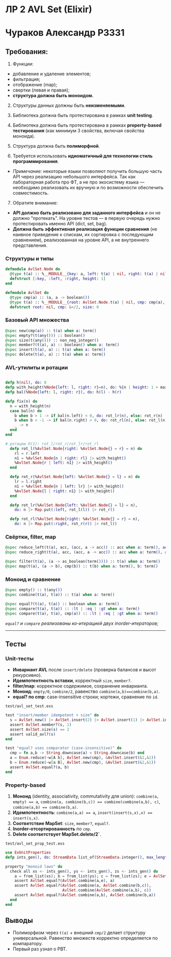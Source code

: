 # ЛР 2 **AVL Set (Elixir)**

# Чураков Александр P3331

## Требования:

1. Функции:

* добавление и удаление элементов;
* фильтрация;
* отображение (map);
* свертки (левая и правая);
* **структура должна быть моноидом.**

2. Структуры данных должны быть **неизменяемыми**.

3. Библиотека должна быть протестирована в рамках **unit testing**.

4. Библиотека должна быть протестирована в рамках **property-based тестирования** (как минимум 3 свойства, включая свойства моноида).

5. Структура должна быть **полиморфной**.

6. Требуется использовать **идиоматичный для технологии стиль программирования**.
* *Примечание:* некоторые языки позволяют получить большую часть API через реализацию небольшого интерфейса. Так как лабораторная работа про ФТ, а не про экосистему языка — необходимо реализовать их вручную и по возможности обеспечить совместимость.

7. Обратите внимание:

* **API должно быть реализовано для заданного интерфейса** и он не должно "протекать". На уровне тестов — в первую очередь нужно протестировать именно API (dict, set, bag).
* **Должна быть эффективная реализация функции сравнения** (не наивное приведение к спискам, их сортировка с последующим сравнением), реализованная на уровне API, а не внутреннего представления.

### Структуры и типы

```elixir
defmodule AvlSet.Node do
  @type t(a) :: %__MODULE__{key: a, left: t(a) | nil, right: t(a) | nil, height: non_neg_integer()}
  defstruct [:key, :left, :right, height: 1]
end

defmodule AvlSet do
  @type cmp(a) :: (a, a -> boolean())
  @type t(a) :: %__MODULE__{root: AvlSet.Node.t(a) | nil, cmp: cmp(a), size: non_neg_integer()}
  defstruct root: nil, cmp: &</2, size: 0
```

### Базовый API множества

```elixir
@spec new(cmp(a)) :: t(a) when a: term()
@spec empty?(t(any())) :: boolean()
@spec size(t(any())) :: non_neg_integer()
@spec member?(t(a), a) :: boolean() when a: term()
@spec insert(t(a), a) :: t(a) when a: term()
@spec delete(t(a), a) :: t(a) when a: term()
```

### AVL-утилиты и ротации

```elixir

defp h(nil), do: 0
defp with_height(%Node{left: l, right: r}=n), do: %{n | height: 1 + max(h(l), h(r))}
defp bal(%Node{left: l, right: r}), do: h(l) - h(r)

defp fix(n) do
  n = with_height(n)
  case bal(n) do
    b when b > 1 -> if bal(n.left) < 0, do: rot_lr(n), else: rot_r(n)
    b when b < -1 -> if bal(n.right) > 0, do: rot_rl(n), else: rot_l(n)
    _ -> n
  end
end

# ротации O(1): rot_l/rot_r/rot_lr/rot_rl
  defp rot_l(%AvlSet.Node{right: %AvlSet.Node{} = r} = n) do
    rl = r.left
    n1 = %AvlSet.Node{n | right: rl} |> with_height()
    %AvlSet.Node{r | left: n1} |> with_height()
  end

  defp rot_r(%AvlSet.Node{left: %AvlSet.Node{} = l} = n) do
    lr = l.right
    n1 = %AvlSet.Node{n | left: lr} |> with_height()
    %AvlSet.Node{l | right: n1} |> with_height()
  end

  defp rot_lr(%AvlSet.Node{left: %AvlSet.Node{} = l} = n),
    do: n |> Map.put(:left, rot_l(l)) |> rot_r()

  defp rot_rl(%AvlSet.Node{right: %AvlSet.Node{} = r} = n),
    do: n |> Map.put(:right, rot_r(r)) |> rot_l()

```

### Свёртки, filter, map

```elixir
@spec reduce_left(t(a), acc, (acc, a -> acc)) :: acc when a: term(), acc: term()
@spec reduce_right(t(a), acc, (acc, a -> acc)) :: acc when a: term(), acc: term()

@spec filter(t(a), (a -> as_boolean(term()))) :: t(a) when a: term()
@spec map(t(a), (a -> b), cmp(b)) :: t(b) when a: term(), b: term()
```


### Моноид и сравнение

```elixir
@spec empty() :: t(any())
@spec combine(t(a), t(a)) :: t(a) when a: term() 

@spec equal?(t(a), t(a)) :: boolean when a: term() 
@spec compare(t(a), t(a)) :: :lt | :eq | :gt when a: term()
@spec compare(t(a), t(a), cmp(a)) :: :lt | :eq | :gt when a: term()
```

*`equal?` и `compare` реализованы ко-итерацией двух inorder-итераторов;*

---

## Тесты

### Unit-тесты

* **Инвариант AVL** после `insert/delete` (проверка балансов и высот рекурсивно).
* **Идемпотентность вставки**, корректный `size`, `member?`.
* **filter/map**: корректное содержимое, сохранение инварианта.
* **Моноид**: `empty/0`, `combine/2`, равенство `combine(a,b)==combine(b,a)`.
* **equal? по cmp**: case-insensitive строки; кортежи, сравнение по `id`.

`test/avl_set_test.exs`

```elixir
test "insert/member idempotent + size" do
  s = AvlSet.new() |> AvlSet.insert(2) |> AvlSet.insert(1) |> AvlSet.insert(2)
  assert AvlSet.member?(s, 1)
  assert AvlSet.size(s) == 2
  assert valid_avl?(s)
end

test "equal? uses comparator (case-insensitive)" do
  cmp = fn a,b -> String.downcase(a) < String.downcase(b) end
  a = Enum.reduce(~w[A b], AvlSet.new(cmp), &AvlSet.insert(&2,&1))
  b = Enum.reduce(~w[a B], AvlSet.new(cmp), &AvlSet.insert(&2,&1))
  assert AvlSet.equal?(a, b)
end
```

### Property-based

1. **Моноид** (identity, associativity, commutativity для union):
   `combine(a, empty) == a`,
   `combine(a, combine(b,c)) == combine(combine(a,b), c)`,
   `combine(a,b) == combine(b,a)`.
2. **Идемпотентность**: `combine(a,a) == a`, `insert(insert(s,x),x) == insert(s,x)`.
3. **Соответствие MapSet**: `size`, `member?`, `equal?`.
4. **Inorder-отсортированность** по `cmp`.
5. **Delete соответствует MapSet.delete/2`**.

`test/avl_set_prop_test.exs`

```elixir
use ExUnitProperties
defp ints_gen(), do: StreamData.list_of(StreamData.integer(), max_length: 120)

property "monoid laws" do
  check all xs <- ints_gen(), ys <- ints_gen(), zs <- ints_gen() do
    a = from_list(xs); b = from_list(ys); c = from_list(zs); e = AvlSet.empty()
    assert AvlSet.equal?(AvlSet.combine(a,e), a)
    assert AvlSet.equal?(AvlSet.combine(a, AvlSet.combine(b,c)),
                         AvlSet.combine(AvlSet.combine(a,b), c))
    assert AvlSet.equal?(AvlSet.combine(a,b), AvlSet.combine(b,a))
  end
end
```

## Выводы
* Полиморфизм через `t(a)` + внешний `cmp/2` делает структуру универсальной. Равенство множеств корректно определяется по компаратору.
* Первый раз узнал о PBT.


